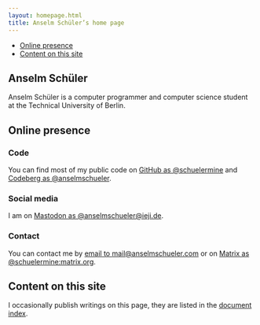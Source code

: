 ```yaml
---
layout: homepage.html
title: Anselm Schüler’s home page
---
```


<div id="outline">

- [Online presence](#online-presence)
- [Content on this site](#content-on-this-site)

</div>

<article>

# Anselm Schüler

Anselm Schüler is a computer programmer and computer science student at the Technical University of Berlin.

## Online presence

### Code

You can find most of my public code on [GitHub as @schuelermine](https://github.com/schuelermine)
and [Codeberg as @anselmschueler](https://codeberg.org/anselmschueler).

### Social media

I am on [Mastodon as @anselmschueler@ieji.de](https://ieji.de/@anselmschueler).

### Contact

You can contact me by [email to mail@anselmschueler.com](mailto:mail@anselmschueler.com)
or on [Matrix as @schuelermine:matrix.org](https://matrix.to/#/@schuelermine:matrix.org).

## Content on this site

I occasionally publish writings on this page, they are listed in the [document index](/writing).

</article>
